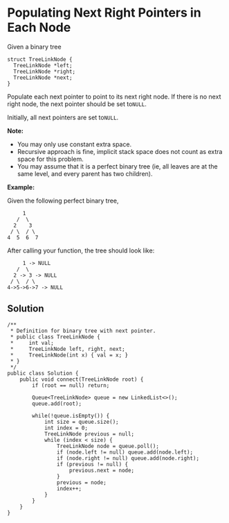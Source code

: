 # Populating Next Right Pointers in Each Node

Given a binary tree

```
struct TreeLinkNode {
  TreeLinkNode *left;
  TreeLinkNode *right;
  TreeLinkNode *next;
}
```

Populate each next pointer to point to its next right node. If there is no next right node, the next pointer should be set to`NULL`.

Initially, all next pointers are set to`NULL`.

**Note:**

* You may only use constant extra space.
* Recursive approach is fine, implicit stack space does not count as extra space for this problem.
* You may assume that it is a perfect binary tree \(ie, all leaves are at the same level, and every parent has two children\).

**Example:**

Given the following perfect binary tree,

```
     1
   /  \
  2    3
 / \  / \
4  5  6  7
```

After calling your function, the tree should look like:

```
     1 -> NULL
   /  \
  2 -> 3 -> NULL
 / \  / \
4->5->6->7 -> NULL
```

## Solution

```
/**
 * Definition for binary tree with next pointer.
 * public class TreeLinkNode {
 *     int val;
 *     TreeLinkNode left, right, next;
 *     TreeLinkNode(int x) { val = x; }
 * }
 */
public class Solution {
    public void connect(TreeLinkNode root) {
        if (root == null) return;
        
        Queue<TreeLinkNode> queue = new LinkedList<>();
        queue.add(root);
        
        while(!queue.isEmpty()) {
            int size = queue.size();
            int index = 0;
            TreeLinkNode previous = null;
            while (index < size) {
                TreeLinkNode node = queue.poll();
                if (node.left != null) queue.add(node.left);
                if (node.right != null) queue.add(node.right);
                if (previous != null) {
                    previous.next = node;
                }
                previous = node;
                index++;
            }
        }
    }
}
```



